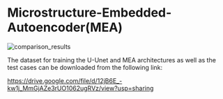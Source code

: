 # Microstructure-Embedded-Autoencoder(MEA)
![comparison_results](https://github.com/RasoulNajafi/Microstructure-Embedded-Autoencoder-MEA-/assets/64740331/f5d46d62-6e47-4a8d-9c52-384b204b774e)

The dataset for training the U-Unet and MEA architectures as well as the test cases can be downloaded from the following link:

https://drive.google.com/file/d/12jB6E_-kw1j_MmGjAZe3rUO1062ugRVz/view?usp=sharing

